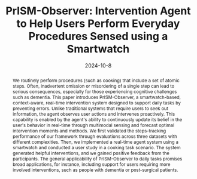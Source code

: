 ---
abstract: "We routinely perform procedures (such as cooking) that include a set of atomic steps. Often, inadvertent omission or misordering of a single step can lead to serious consequences, especially for those experiencing cognitive challenges such as dementia. This paper introduces PrISM-Observer, a smartwatch-based, context-aware, real-time intervention system designed to support daily tasks by preventing errors. Unlike traditional systems that require users to seek out information, the agent observes user actions and intervenes proactively. This capability is enabled by the agent's ability to continuously update its belief in the user's behavior in real-time through multimodal sensing and forecast optimal intervention moments and methods. We first validated the steps-tracking performance of our framework through evaluations across three datasets with different complexities. Then, we implemented a real-time agent system using a smartwatch and conducted a user study in a cooking task scenario. The system generated helpful interventions, and we gained positive feedback from the participants. The general applicability of PrISM-Observer to daily tasks promises broad applications, for instance, including support for users requiring more involved interventions, such as people with dementia or post-surgical patients."
authors:
- arakawa
- Hiromu Yakura
- goel
bibtex: '@inproceedings{Arakawa2024,

  title={PrISM-Observer: Intervention Agent to Help Users Perform Everyday Procedures Sensed using a Smartwatch},

  author={Riku Arakawa, Hiromu Yakura, Mayank
  Goel},

  booktitle={Proceedings of the ACM on Interactive, Mobile, Wearable, and Ubiquitous
  Technologies (IMWUT)},

  year={2024}

  }'
blurb: Intervention Agent to Help Users Perform Everyday Procedures Sensed using a Smartwatch
citation: 'Riku Arakawa, Hiromu Yakura, Mayank Goel.
  2024. PrISM-Observer: Intervention Agent to Help Users Perform Everyday Procedures Sensed using a Smartwatch. Proceedings of the ACM on Interactive, Mobile, Wearable, and Ubiquitous
  Technologies (IMWUT).'
conference: Proceedings of the ACM on Interactive, Mobile, Wearable, and Ubiquitous
  Technologies (IMWUT)
date: '2024-10-8'
image: /images/pubs/PrismObserver.png
name: PrISM-Observer
onhomepage: true
pdf: /pdfs/prism_observer.pdf
thumbnail: /images/pubs/PrismObserver.png
title: 'PrISM-Observer: Intervention Agent to Help Users Perform Everyday Procedures Sensed using a Smartwatch'
year: '2024'
category: activity,interaction
---